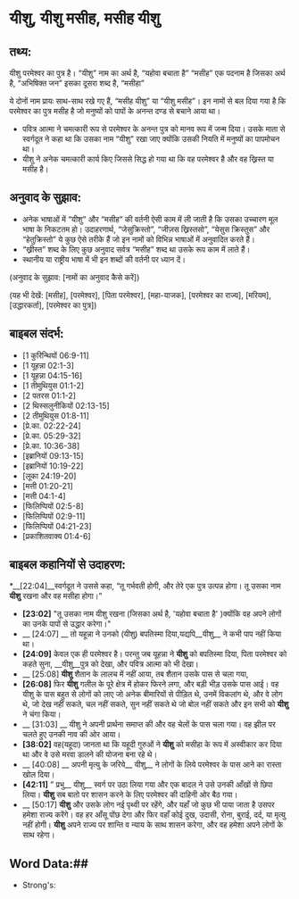 ﻿# यीशु, यीशु मसीह, मसीह यीशु #

## तथ्य: ##

यीशु परमेश्वर का पुत्र है। “यीशु” नाम का अर्थ है, “यहोवा बचाता है” “मसीह” एक पदनाम है जिसका अर्थ है, “अभिषिक्त जन” इसका दूसरा शब्द है, “मसीहा”

ये दोनों नाम प्रायः साथ-साथ रखे गए हैं, “मसीह यीशु” या “यीशु मसीह”। इन नामों से बल दिया गया है कि परमेश्वर का पुत्र मसीह है जो मनुष्यों को पापों के अनन्त दण्ड से बचाने आया था।
* पवित्र आत्मा ने चमत्कारी रूप से परमेश्वर के अनन्त पुत्र को मानव रूप में जन्म दिया। उसके माता से स्वर्गदूत ने कहा था कि उसका नाम “यीशु” रखा जाए क्योंकि उसकी नियति में मनुष्यों का पापमोचन था।
* यीशु ने अनेक चमत्कारी कार्य किए जिससे सिद्ध हो गया था कि वह परमेश्वर है और वह ख्रिस्त या मसीह है।

## अनुवाद के सुझाव: ##

* अनेक भाषाओं में “यीशु” और “मसीह” की वर्तनी ऐसी काम में ली जाती है कि उसका उच्चारण मूल भाषा के निकटतम हो। उदाहरणार्थ, “जेसुक्रिस्तो”, “जीज़स ख्रिस्तसो”, “येसुस क्रिस्तुस” और “हेतुक्रिस्तो” ये कुछ ऐसे तरीके हैं जो इन नामों को विभिन्न भाषाओं में अनुवादित करते हैं।
* “ख्रीस्त” शब्द के लिए कुछ अनुवाद सर्वत्र “मसीह” शब्द था उसके रूप काम में लाते हैं।
* स्थानीय या राष्ट्रीय भाषा में भी इन शब्दों की वर्तनी पर ध्यान दें।

(अनुवाद के सुझाव: [नामों का अनुवाद कैसे करें])

(यह भी देखें: [मसीह], [परमेश्वर], [पिता परमेश्वर], [महा-याजक], [परमेश्वर का राज्य], [मरियम], [उद्धारकर्ता], [परमेश्वर का पुत्र])

## बाइबल संदर्भ: ##

* [1 कुरिन्थियों 06:9-11]
* [1 यूहन्ना 02:1-3]
* [1 यूहन्ना 04:15-16]
* [1 तीमुथियुस 01:1-2]
* [2 पतरस 01:1-2]
* [2 थिस्सलुनीकियों 02:13-15]
* [2 तीमुथियुस 01:8-11]
* [प्रे.का. 02:22-24]
* [प्रे.का. 05:29-32]
* [प्रे.का. 10:36-38]
* [इब्रानियों 09:13-15]
* [इब्रानियों 10:19-22]
* [लूका 24:19-20]
* [मत्ती 01:20-21]
* [मत्ती 04:1-4]
* [फिलिप्पियों 02:5-8]
* [फिलिप्पियों 02:9-11]
* [फिलिप्पियों 04:21-23]
* [प्रकाशितवाक्य  01:4-6]

## बाइबल कहानियों से उदाहरण: ##

*__[22:04]__स्वर्गदूत ने उससे कहा, “तू गर्भवती होगी, और तेरे एक पुत्र उत्पन्न होगा।  तू उसका नाम __यीशु__ रखना और वह मसीहा होगा।”
* __[23:02]__ "तू उसका नाम यीशु रखना (जिसका अर्थ है, 'यहोवा बचाता है' )क्योंकि वह अपने लोगों का उनके पापों से उद्धार करेगा।"
* __ [24:07] __ तो यहून्ना ने उनको (यीशु) बपतिस्मा दिया,यद्यपि__यीशु__ ने कभी पाप नहीं किया था।
* __[24:09]__ केवल एक ही परमेश्वर है। परन्तु जब यूहन्ना ने __यीशु__ को बपतिस्मा दिया, पिता परमेश्वर को कहते सुना, __यीशु__पुत्र को देखा, और पवित्र आत्मा को भी देखा।
* __ [25:08] __यीशु__ शैतान के लालच में नहीं आया, तब शैतान उसके पास से चला गया,
* __[26:08]__ फिर __यीशु__ गलील के पूरे क्षेत्र में होकर फिरने लगा, और बड़ी भीड़ उसके पास आई। वह यीशु के पास बहुत से लोगों को लाए जो अनेक बीमारियों से पीड़ित थे, उनमें विकलांग थे, और वे लोग थे, जो देख नहीं सकते, चल नहीं सकते, सुन नहीं सकते थे जो बोल नहीं सकते और इन सभी को __यीशु__ ने चंगा किया।
* __ [31:03] __ यीशु ने अपनी प्रार्थना समाप्त की और वह चेलों के पास चला गया। वह झील पर चलते हुए उनकी नाव की ओर आया।
* __[38:02]__ वह(यहूदा) जानता था कि यहूदी गुरुओं ने __यीशु__ को मसीहा के रूप में अस्वीकार कर दिया था और वे उसे मरवा डालने की योजना बना रहे थे।
* __ [40:08] __ अपनी मृत्यु के जरिये__ यीशु__ ने लोगों के लिये परमेश्वर के पास आने का रास्ता खोल दिया।
* __[42:11]__ ” प्रभु__ यीशु__ स्वर्ग पर उठा लिया गया और एक बादल ने उसे उनकी आँखों से छिपा लिया। __यीशु__ सब बातो पर शासन करने के लिए परमेश्वर की दाहिनी ओर बैठ गया।
* __ [50:17] __यीशु__ और उसके लोग नई पृथ्वी पर रहेंगे, और यहाँ जो कुछ भी पाया जाता है उसपर हमेशा राज्य करेंगे। वह हर आँसू पोंछ देगा और फिर वहाँ कोई दुख, उदासी, रोना, बुराई, दर्द, या मृत्यु नहीं होगी। __यीशु__ अपने राज्य पर शान्ति व न्याय के साथ शासन करेगा, और वह हमेशा अपने लोगों के साथ रहेगा।

## Word Data:##

* Strong's:  